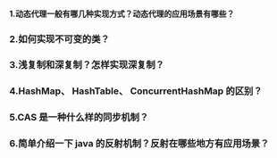 #### 1.动态代理一般有哪几种实现方式？动态代理的应用场景有哪些？

### 2.如何实现不可变的类？

### 3.浅复制和深复制？怎样实现深复制？

### 4.HashMap、 HashTable、 ConcurrentHashMap 的区别？

### 5.CAS 是一种什么样的同步机制？

### 6.简单介绍一下 java 的反射机制？反射在哪些地方有应用场景？